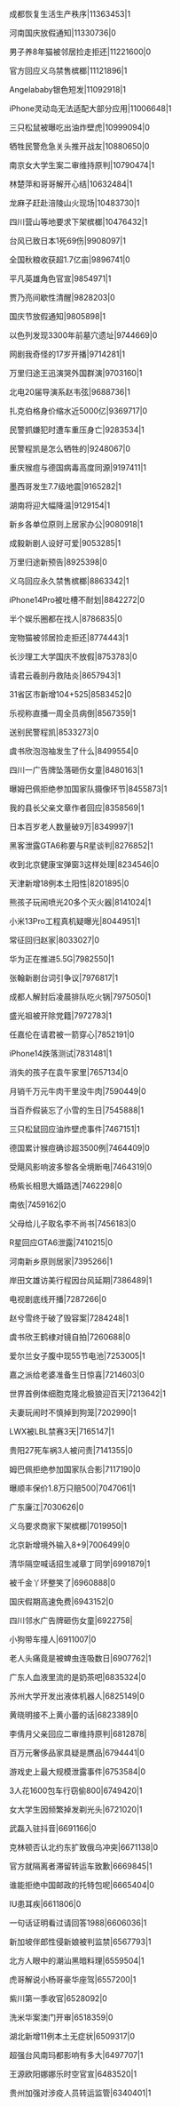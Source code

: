 成都恢复生活生产秩序|11363453|1

河南国庆放假通知|11330736|0

男子养8年猫被邻居捡走拒还|11221600|0

官方回应义乌禁售槟榔|11121896|1

Angelababy银色短发|11092918|1

iPhone灵动岛无法适配大部分应用|11006648|1

三只松鼠被曝吃出油炸壁虎|10999094|0

牺牲民警危急关头推开战友|10880650|0

南京女大学生案二审维持原判|10790474|1

林楚萍和哥哥解开心结|10632484|1

龙麻子赶赴涪陵山火现场|10483730|1

四川营山等地要求下架槟榔|10476432|1

台风已致日本1死69伤|9908097|1

全国秋粮收获超1.7亿亩|9896741|0

平凡英雄角色官宣|9854971|1

贾乃亮间歇性清醒|9828203|0

国庆节放假通知|9805898|1

以色列发现3300年前墓穴遗址|9744669|0

网剧我奇怪的17岁开播|9714281|1

万里归途王迅演哭外国群演|9703160|1

北电20届导演系赵韦弦|9688736|1

扎克伯格身价缩水近5000亿|9369717|0

民警抓嫌犯时遭车重压身亡|9283534|1

民警程凯是怎么牺牲的|9248067|0

重庆猴痘与德国病毒高度同源|9197411|1

墨西哥发生7.7级地震|9165282|1

湖南将迎大幅降温|9129154|1

新乡各单位原则上居家办公|9080918|1

成毅新剧人设好可爱|9053285|1

万里归途新预告|8925398|0

义乌回应永久禁售槟榔|8863342|1

iPhone14Pro被吐槽不耐划|8842272|0

半个娱乐圈都在找人|8786835|0

宠物猫被邻居捡走拒还|8774443|1

长沙理工大学国庆不放假|8753783|0

请君云羲剖丹救陆炎|8657943|1

31省区市新增104+525|8583452|0

乐视称直播一周全员病倒|8567359|1

送别民警程凯|8533273|0

虞书欣泡泡袖发生了什么|8499554|0

四川一广告牌坠落砸伤女童|8480163|1

曝姆巴佩拒绝参加国家队摄像环节|8455873|1

我的县长父亲文章作者回应|8358569|1

日本百岁老人数量破9万|8349997|1

黑客泄露GTA6称要与R星谈判|8276852|1

收到北京健康宝弹窗3这样处理|8234546|0

天津新增18例本土阳性|8201895|0

熊孩子玩闹喷光20多个灭火器|8141024|1

小米13Pro工程真机疑曝光|8044951|1

常征回归赵家|8033027|0

华为正在推进5.5G|7982550|1

张翰新剧台词引争议|7976817|1

成都人解封后凌晨排队吃火锅|7975050|1

盛光祖被开除党籍|7972783|1

任嘉伦在请君被一箭穿心|7852191|0

iPhone14跌落测试|7831481|1

消失的孩子在袁午家里|7657134|0

月销千万元牛肉干里没牛肉|7590449|0

当百乔假装忘了小雪的生日|7545888|1

三只松鼠回应油炸壁虎事件|7467151|1

德国累计猴痘确诊超3500例|7464409|0

受飓风影响波多黎各全境断电|7464319|0

杨紫长相思大婚路透|7462298|0

南依|7459162|0

父母给儿子取名李不尚书|7456183|0

R星回应GTA6泄露|7410215|0

河南新乡原则居家|7395266|1

岸田文雄访美行程因台风延期|7386489|1

电视剧底线开播|7287266|0

赵兮雪终于破了毁容案|7284248|1

虞书欣王鹤棣对镜自拍|7260688|0

爱尔兰女子腹中现55节电池|7253005|1

嘉之派给老婆准备生日惊喜|7214603|0

世界首例体细胞克隆北极狼迎百天|7213642|1

夫妻玩闹时不慎掉到狗笼|7202990|1

LWX被LBL禁赛3天|7165147|1

贵阳27死车祸3人被问责|7141355|0

姆巴佩拒绝参加国家队合影|7117190|0

曝顺丰保价1.8万只赔500|7047061|1

广东廉江|7030626|0

义乌要求商家下架槟榔|7019950|1

北京新增境外输入8+9|7006499|0

清华隔空喊话招生减章丁同学|6991879|1

被千金丫环整笑了|6960888|0

国庆假期高速免费|6943152|0

四川邻水广告牌砸伤女童|6922758|

小狗带车撞人|6911007|0

老人头痛竟是被蜱虫连吸数日|6907762|1

广东人血液里流的是奶茶吧|6835324|0

苏州大学开发出液体机器人|6825149|0

黄晓明接不上黄小蕾的话|6823389|0

李倩月父亲回应二审维持原判|6812878|

百万元奢侈品家具疑是赝品|6794441|0

游戏史上最大规模泄露事件|6753584|0

3人花1600包车行窃偷800|6749420|1

女大学生因频繁掉发剃光头|6721020|1

武磊入驻抖音|6691166|0

克林顿否认北约东扩致俄乌冲突|6671138|0

官方就隔离者滞留转运车致歉|6669845|1

谁能拒绝中国邮政的托特包呢|6665404|0

IU患耳疾|6611806|0

一句话证明看过请回答1988|6606036|1

新加坡伴郎性侵新娘被判监禁|6567793|1

北方人眼中的潮汕黑暗料理|6559504|1

虎哥解说小杨哥豪华座驾|6557200|1

紫川第一季收官|6528092|0

洗米华案澳门开审|6518359|0

湖北新增11例本土无症状|6509317|0

超强台风南玛都影响有多大|6497707|1

王源欧阳娜娜乐时空官宣|6483520|1

贵州加强对涉疫人员转运监管|6340401|1

